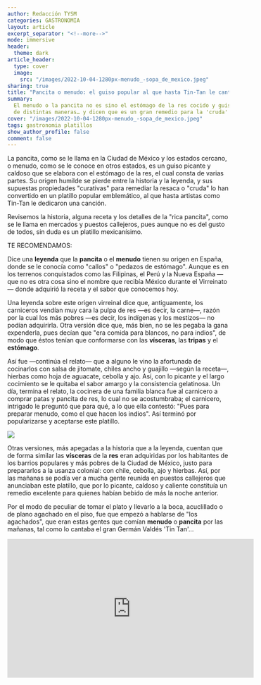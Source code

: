 ```yaml
---
author: Redacción TYSM
categories: GASTRONOMIA
layout: article
excerpt_separator: "<!--more-->"
mode: immersive
header:
  theme: dark
article_header:
  type: cover
  image:
    src: "/images/2022-10-04-1280px-menudo_-sopa_de_mexico.jpeg"
sharing: true
title: "Pancita o menudo: el guiso popular al que hasta Tin-Tan le cantó"
summary:
  El menudo o la pancita no es sino el estómago de la res cocido y guisado
  de distintas maneras… y dicen que es un gran remedio para la 'cruda'
cover: "/images/2022-10-04-1280px-menudo_-sopa_de_mexico.jpeg"
tags: gastronomia platillos
show_author_profile: false
comment: false
---
```


La pancita, como se le llama en la Ciudad de México y los estados cercano, o menudo, como se le conoce en otros estados, es un guiso picante y caldoso que se elabora con el estómago de la res, el cual consta de varias partes. Su origen humilde se pierde entre la historia y la leyenda, y sus supuestas propiedades "curativas" para remediar la resaca o "cruda" lo han convertido en un platillo popular emblemático, al que hasta artistas como Tin-Tan le dedicaron una canción.

Revisemos la historia, alguna receta y los detalles de la "rica pancita", como se le llama en mercados y puestos callejeros, pues aunque no es del gusto de todos, sin duda es un platillo mexicanísimo.

TE RECOMENDAMOS:

Dice una **leyenda** que la **pancita** o el **menudo** tienen su origen en España, donde se le conocía como "callos" o "pedazos de estómago". Aunque es en los terrenos conquistados como las Filipinas, el Perú y la Nueva España —que no es otra cosa sino el nombre que recibía México durante el Virreinato— donde adquirió la receta y el sabor que conocemos hoy.

Una leyenda sobre este origen virreinal dice que, antiguamente, los carniceros vendían muy cara la pulpa de res —es decir, la carne—, razón por la cual los más pobres —es decir, los indígenas y los mestizos— no podían adquirirla. Otra versión dice que, más bien, no se les pegaba la gana expenderla, pues decían que "era comida para blancos, no para indios", de modo que éstos tenían que conformarse con las **vísceras**, las **tripas** y el **estómago**.

Así fue —continúa el relato— que a alguno le vino la afortunada de cocinarlos con salsa de jitomate, chiles ancho y guajillo —según la receta—, hierbas como hoja de aguacate, cebolla y ajo. Así, con lo picante y el largo cocimiento se le quitaba el sabor amargo y la consistencia gelatinosa. Un día, termina el relato, la cocinera de una familia blanca fue al carnicero a comprar patas y pancita de res, lo cual no se acostumbraba; el carnicero, intrigado le preguntó que para qué, a lo que ella contestó: "Pues para preparar menudo, como el que hacen los indios". Así terminó por popularizarse y aceptarse este platillo.

![](https://upload.wikimedia.org/wikipedia/commons/4/4a/Plato_de_Pancita_y_cerveza.jpg)

Otras versiones, más apegadas a la historia que a la leyenda, cuentan que de forma similar las **vísceras** de la **res** eran adquiridas por los habitantes de los barrios populares y más pobres de la Ciudad de México, justo para prepararlos a la usanza colonial: con chile, cebolla, ajo y hierbas. Así, por las mañanas se podía ver a mucha gente reunida en puestos callejeros que anunciaban este platillo, que por lo picante, caldoso y caliente constituía un remedio excelente para quienes habían bebido de más la noche anterior.

Por el modo de peculiar de tomar el plato y llevarlo a la boca, acuclillado o de plano agachado en el piso, fue que empezó a hablarse de "los agachados", que eran estas gentes que comían **menudo** o **pancita** por las mañanas, tal como lo cantaba el gran Germán Valdés 'Tin Tan'…

<iframe width="560" height="315" src="https://www.youtube.com/embed/uoN_7PVRrX4" title="YouTube video player" frameborder="0" allow="accelerometer; autoplay; clipboard-write; encrypted-media; gyroscope; picture-in-picture" allowfullscreen></iframe>
